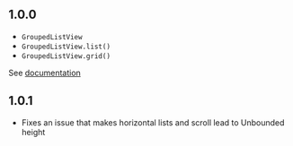 ## 1.0.0

* `GroupedListView`
* `GroupedListView.list()`
* `GroupedListView.grid()`

See [documentation](https://github.com/quentin7b/flutter_grouped_listview)

## 1.0.1

* Fixes an issue that makes horizontal lists and scroll lead to Unbounded height
